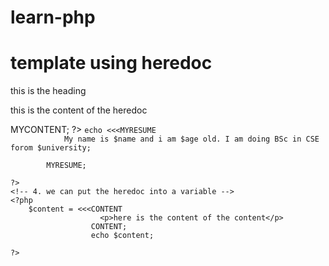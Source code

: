 # learn-php

<h1>template using heredoc</h1>
    <!-- 1. the syntex of here doc -->
    <?php
    echo <<<MYCV
                my name is junaid
            MYCV
    ?>
    <!-- 2. we can use html tag in heredoc -->
    <?php
    echo <<<MYCONTENT
                <h3>this is the heading</h3>
                <p>this is the content of the heredoc</p>
            MYCONTENT;
    ?>
    <!-- 3. we can use variable -->
    <?php
    $name = "junaid";
    $age = 24;
    $university = "Uttara University";

    echo <<<MYRESUME
                My name is $name and i am $age old. I am doing BSc in CSE forom $university;

            MYRESUME;

    ?>
    <!-- 4. we can put the heredoc into a variable -->
    <?php
        $content = <<<CONTENT
                        <p>here is the content of the content</p>
                      CONTENT;
                      echo $content;
    
    ?>
